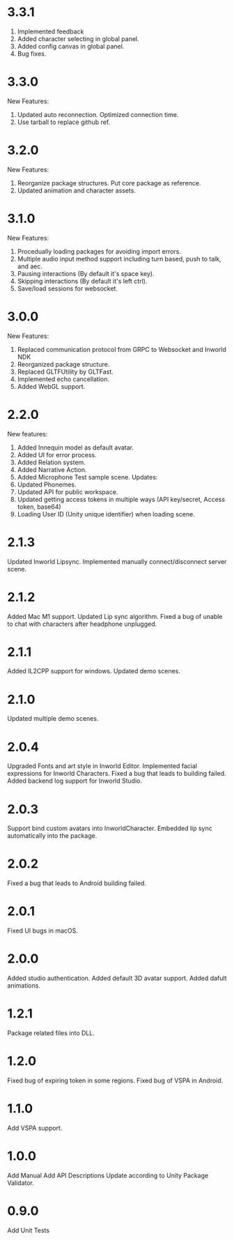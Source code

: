 # 3.3.1
1. Implemented feedback
2. Added character selecting in global panel.
3. Added config canvas in global panel.
4. Bug fixes.

# 3.3.0
New Features:
1. Updated auto reconnection. Optimized connection time.
2. Use tarball to replace github ref.

# 3.2.0
New Features:
1. Reorganize package structures. Put core package as reference.
2. Updated animation and character assets.

# 3.1.0
New Features:
1. Procedually loading packages for avoiding import errors.
2. Multiple audio input method support including turn based, push to talk, and aec.
3. Pausing interactions (By default it's space key).
4. Skipping interactions (By default it's left ctrl).
5. Save/load sessions for websocket.

# 3.0.0
New Features:
1. Replaced communication protocol from GRPC to Websocket and Inworld NDK
2. Reorganized package structure.
3. Replaced GLTFUtility by GLTFast.
4. Implemented echo cancellation.
5. Added WebGL support.

# 2.2.0 
New features:
1. Added Innequin model as default avatar.
2. Added UI for error process.
3. Added Relation system.
4. Added Narrative Action.
5. Added Microphone Test sample scene.
Updates:
1. Updated Phonemes.
2. Updated API for public workspace.
3. Updated getting access tokens in multiple ways (API key/secret, Access token, base64)
4. Loading User ID (Unity unique identifier) when loading scene.

# 2.1.3
Updated Inworld Lipsync.
Implemented manually connect/disconnect server scene.

# 2.1.2
Added Mac M1 support.
Updated Lip sync algorithm.
Fixed a bug of unable to chat with characters after headphone unplugged.

# 2.1.1
Added IL2CPP support for windows.
Updated demo scenes.

# 2.1.0
Updated multiple demo scenes.

# 2.0.4
Upgraded Fonts and art style in Inworld Editor.
Implemented facial expressions for Inworld Characters.
Fixed a bug that leads to building failed.
Added backend log support for Inworld Studio.

# 2.0.3
Support bind custom avatars into InworldCharacter.
Embedded lip sync automatically into the package.

# 2.0.2 
Fixed a bug that leads to Android building failed.

# 2.0.1
Fixed UI bugs in macOS.

# 2.0.0
Added studio authentication.
Added default 3D avatar support.
Added dafult animations.

# 1.2.1
Package related files into DLL.

# 1.2.0
Fixed bug of expiring token in some regions.
Fixed bug of VSPA in Android.

# 1.1.0
Add VSPA support.

# 1.0.0
Add Manual
Add API Descriptions
Update according to Unity Package Validator.

# 0.9.0
Add Unit Tests

